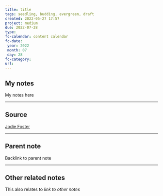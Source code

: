 ```yaml
---
title: title
tags: seedling, budding, evergreen, draft
created: 2022-05-27 17:57
project: medium
due: 2022-07-28
type: 
fc-calendar: content calendar
fc-date:
 year: 2022
 month: 07
 day: 28
fc-category: 
url:
---
```


## My notes

My notes here

---

## Source

[Jodie Foster](https://the-talks.com/interview/jodie-foster/)

---

## Parent note

Backlink to parent note

---

## Other related notes

This also relates to *link to other notes*